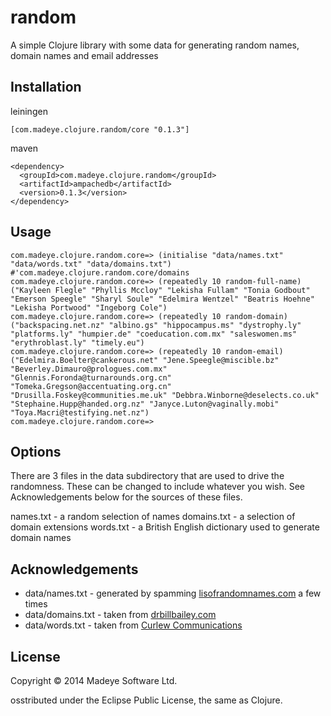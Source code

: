 # random

A simple Clojure library with some data for generating random names, domain names and email addresses

## Installation

leiningen

    [com.madeye.clojure.random/core "0.1.3"]

maven

    <dependency>
      <groupId>com.madeye.clojure.random</groupId>
      <artifactId>ampachedb</artifactId>
      <version>0.1.3</version>
    </dependency>


## Usage

	com.madeye.clojure.random.core=> (initialise "data/names.txt" "data/words.txt" "data/domains.txt")
	#'com.madeye.clojure.random.core/domains
	com.madeye.clojure.random.core=> (repeatedly 10 random-full-name)
	("Kayleen Flegle" "Phyllis Mccloy" "Lekisha Fullam" "Tonia Godbout" "Emerson Speegle" "Sharyl Soule" "Edelmira Wentzel" "Beatris Hoehne" "Lekisha Portwood" "Ingeborg Cole")
	com.madeye.clojure.random.core=> (repeatedly 10 random-domain)
	("backspacing.net.nz" "albino.gs" "hippocampus.ms" "dystrophy.ly" "platforms.ly" "humpier.de" "coeducation.com.mx" "saleswomen.ms" "erythroblast.ly" "timely.eu")
	com.madeye.clojure.random.core=> (repeatedly 10 random-email)
	("Edelmira.Boelter@cankerous.net" "Jene.Speegle@miscible.bz" "Beverley.Dimauro@prologues.com.mx" "Glennis.Foronda@turnarounds.org.cn" "Tomeka.Gregson@accentuating.org.cn" "Drusilla.Foskey@communities.me.uk" "Debbra.Winborne@deselects.co.uk" "Stephaine.Hupp@handed.org.nz" "Janyce.Luton@vaginally.mobi" "Toya.Macri@testifying.net.nz")
	com.madeye.clojure.random.core=> 

## Options

There are 3 files in the data subdirectory that are used to drive the randomness.  These can be changed to include whatever you wish. See Acknowledgements below for the sources of these files.

names.txt - a random selection of names
domains.txt - a selection of domain extensions
words.txt - a British English dictionary used to generate domain names

## Acknowledgements

+ data/names.txt - generated by spamming [lisofrandomnames.com](http://listofrandomnames.com/) a few times
+ data/domains.txt - taken from [drbillbailey.com](http://www.drbillbailey.net/extensions.html)
+ data/words.txt - taken from [Curlew Communications](http://www.curlewcommunications.co.uk/wordlist.html)

## License

Copyright © 2014 Madeye Software Ltd.

osstributed under the Eclipse Public License, the same as Clojure.
